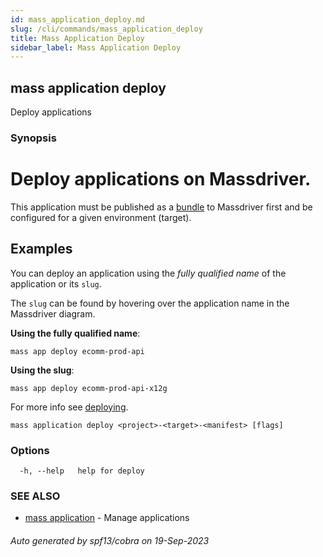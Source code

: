 ```yaml
---
id: mass_application_deploy.md
slug: /cli/commands/mass_application_deploy
title: Mass Application Deploy
sidebar_label: Mass Application Deploy
---
```

## mass application deploy

Deploy applications

### Synopsis

# Deploy applications on Massdriver.

This application must be published as a [bundle](https://docs.massdriver.cloud/applications) to Massdriver first and be configured for a given environment (target).

## Examples

<!--
![Finding an application slug in Massdriver Cloud](./application-slug.png)
-->

You can deploy an application using the _fully qualified name_ of the application or its `slug`.

The `slug` can be found by hovering over the application name in the Massdriver diagram.

**Using the fully qualified name**:

```shell
mass app deploy ecomm-prod-api
```

**Using the slug**:

```shell
mass app deploy ecomm-prod-api-x12g
```

For more info see [deploying](https://docs.massdriver.cloud/applications/deploying-application).


```
mass application deploy <project>-<target>-<manifest> [flags]
```

### Options

```
  -h, --help   help for deploy
```

### SEE ALSO

* [mass application](/cli/commands/mass_application)	 - Manage applications

###### Auto generated by spf13/cobra on 19-Sep-2023
